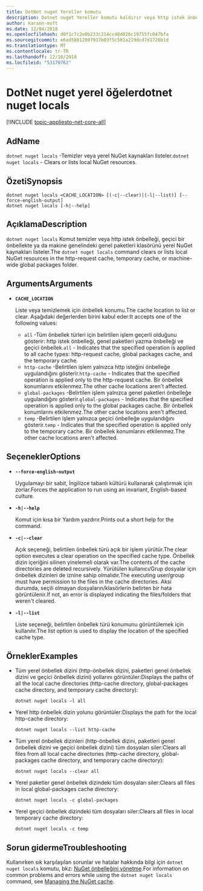 ```yaml
---
title: DotNet nuget Yereller komutu
description: Dotnet nuget Yereller komutu kaldırır veya http istek önbelleği, geçici bir önbellekte ya da makine genelindeki genel paketler klasörü gibi yerel NuGet kaynakları listeler.
author: karann-msft
ms.date: 12/04/2018
ms.openlocfilehash: d0f1c7c2e0b233c214cc48d026c19755fc047bfa
ms.sourcegitcommit: e6ad58812807937b03f5c581a219dcd7d1726b1d
ms.translationtype: MT
ms.contentlocale: tr-TR
ms.lasthandoff: 12/10/2018
ms.locfileid: "53170762"
---
```

# <a name="dotnet-nuget-locals"></a><span data-ttu-id="1b3fa-103">DotNet nuget yerel öğeler</span><span class="sxs-lookup"><span data-stu-id="1b3fa-103">dotnet nuget locals</span></span>

[!INCLUDE [topic-appliesto-net-core-all](../../../includes/topic-appliesto-net-core-all.md)]

## <a name="name"></a><span data-ttu-id="1b3fa-104">Ad</span><span class="sxs-lookup"><span data-stu-id="1b3fa-104">Name</span></span>

<span data-ttu-id="1b3fa-105">`dotnet nuget locals` -Temizler veya yerel NuGet kaynakları listeler.</span><span class="sxs-lookup"><span data-stu-id="1b3fa-105">`dotnet nuget locals` - Clears or lists local NuGet resources.</span></span>

## <a name="synopsis"></a><span data-ttu-id="1b3fa-106">Özeti</span><span class="sxs-lookup"><span data-stu-id="1b3fa-106">Synopsis</span></span>

```
dotnet nuget locals <CACHE_LOCATION> [(-c|--clear)|(-l|--list)] [--force-english-output]
dotnet nuget locals [-h|--help]
```

## <a name="description"></a><span data-ttu-id="1b3fa-107">Açıklama</span><span class="sxs-lookup"><span data-stu-id="1b3fa-107">Description</span></span>

<span data-ttu-id="1b3fa-108">`dotnet nuget locals` Komut temizler veya http istek önbelleği, geçici bir önbellekte ya da makine genelindeki genel paketleri klasörünü yerel NuGet kaynakları listeler.</span><span class="sxs-lookup"><span data-stu-id="1b3fa-108">The `dotnet nuget locals` command clears or lists local NuGet resources in the http-request cache, temporary cache, or machine-wide global packages folder.</span></span>

## <a name="arguments"></a><span data-ttu-id="1b3fa-109">Arguments</span><span class="sxs-lookup"><span data-stu-id="1b3fa-109">Arguments</span></span>

* **`CACHE_LOCATION`**

  <span data-ttu-id="1b3fa-110">Liste veya temizlemek için önbellek konumu.</span><span class="sxs-lookup"><span data-stu-id="1b3fa-110">The cache location to list or clear.</span></span> <span data-ttu-id="1b3fa-111">Aşağıdaki değerlerden birini kabul eder:</span><span class="sxs-lookup"><span data-stu-id="1b3fa-111">It accepts one of the following values:</span></span>

  * <span data-ttu-id="1b3fa-112">`all` -Tüm önbellek türleri için belirtilen işlem geçerli olduğunu gösterir: http istek önbelleği, genel paketleri yazma önbelleği ve geçici önbellek.</span><span class="sxs-lookup"><span data-stu-id="1b3fa-112">`all` - Indicates that the specified operation is applied to all cache types: http-request cache, global packages cache, and the temporary cache.</span></span>
  * <span data-ttu-id="1b3fa-113">`http-cache` -Belirtilen işlem yalnızca http isteğini önbelleğe uygulandığını gösterir.</span><span class="sxs-lookup"><span data-stu-id="1b3fa-113">`http-cache` - Indicates that the specified operation is applied only to the http-request cache.</span></span> <span data-ttu-id="1b3fa-114">Bir önbellek konumlarını etkilenmez.</span><span class="sxs-lookup"><span data-stu-id="1b3fa-114">The other cache locations aren't affected.</span></span>
  * <span data-ttu-id="1b3fa-115">`global-packages` -Belirtilen işlem yalnızca genel paketleri önbelleğe uygulandığını gösterir.</span><span class="sxs-lookup"><span data-stu-id="1b3fa-115">`global-packages` - Indicates that the specified operation is applied only to the global packages cache.</span></span> <span data-ttu-id="1b3fa-116">Bir önbellek konumlarını etkilenmez.</span><span class="sxs-lookup"><span data-stu-id="1b3fa-116">The other cache locations aren't affected.</span></span>
  * <span data-ttu-id="1b3fa-117">`temp` -Belirtilen işlem yalnızca geçici önbelleğe uygulandığını gösterir.</span><span class="sxs-lookup"><span data-stu-id="1b3fa-117">`temp` - Indicates that the specified operation is applied only to the temporary cache.</span></span> <span data-ttu-id="1b3fa-118">Bir önbellek konumlarını etkilenmez.</span><span class="sxs-lookup"><span data-stu-id="1b3fa-118">The other cache locations aren't affected.</span></span>

## <a name="options"></a><span data-ttu-id="1b3fa-119">Seçenekler</span><span class="sxs-lookup"><span data-stu-id="1b3fa-119">Options</span></span>

* **`--force-english-output`**

  <span data-ttu-id="1b3fa-120">Uygulamayı bir sabit, İngilizce tabanlı kültürü kullanarak çalıştırmak için zorlar.</span><span class="sxs-lookup"><span data-stu-id="1b3fa-120">Forces the application to run using an invariant, English-based culture.</span></span>

* **`-h|--help`**

  <span data-ttu-id="1b3fa-121">Komut için kısa bir Yardım yazdırır.</span><span class="sxs-lookup"><span data-stu-id="1b3fa-121">Prints out a short help for the command.</span></span>

* **`-c|--clear`**

  <span data-ttu-id="1b3fa-122">Açık seçeneği, belirtilen önbellek türü açık bir işlem yürütür.</span><span class="sxs-lookup"><span data-stu-id="1b3fa-122">The clear option executes a clear operation on the specified cache type.</span></span> <span data-ttu-id="1b3fa-123">Önbellek dizin içeriğini silinen yinelemeli olarak var.</span><span class="sxs-lookup"><span data-stu-id="1b3fa-123">The contents of the cache directories are deleted recursively.</span></span> <span data-ttu-id="1b3fa-124">Yürütülen kullanıcı/Grup dosyalar için önbellek dizinleri de iznine sahip olmalıdır.</span><span class="sxs-lookup"><span data-stu-id="1b3fa-124">The executing user/group must have permission to the files in the cache directories.</span></span> <span data-ttu-id="1b3fa-125">Aksi durumda, seçili olmayan dosyaların/klasörlerin belirten bir hata görüntülenir.</span><span class="sxs-lookup"><span data-stu-id="1b3fa-125">If not, an error is displayed indicating the files/folders that weren't cleared.</span></span>

* **`-l|--list`**

  <span data-ttu-id="1b3fa-126">Liste seçeneği, belirtilen önbellek türü konumunu görüntülemek için kullanılır.</span><span class="sxs-lookup"><span data-stu-id="1b3fa-126">The list option is used to display the location of the specified cache type.</span></span>

## <a name="examples"></a><span data-ttu-id="1b3fa-127">Örnekler</span><span class="sxs-lookup"><span data-stu-id="1b3fa-127">Examples</span></span>

* <span data-ttu-id="1b3fa-128">Tüm yerel önbellek dizini (http-önbellek dizini, paketleri genel önbellek dizini ve geçici önbellek dizini) yollarını görüntüler:</span><span class="sxs-lookup"><span data-stu-id="1b3fa-128">Displays the paths of all the local cache directories (http-cache directory, global-packages cache directory, and temporary cache directory):</span></span>

  ```console
  dotnet nuget locals –l all
  ```

* <span data-ttu-id="1b3fa-129">Yerel http önbellek dizin yolunu görüntüler:</span><span class="sxs-lookup"><span data-stu-id="1b3fa-129">Displays the path for the local http-cache directory:</span></span>

  ```console
  dotnet nuget locals --list http-cache
  ```

* <span data-ttu-id="1b3fa-130">Tüm yerel önbellek dizinleri (http-önbellek dizini, paketleri genel önbellek dizini ve geçici önbellek dizini) tüm dosyaları siler:</span><span class="sxs-lookup"><span data-stu-id="1b3fa-130">Clears all files from all local cache directories (http-cache directory, global-packages cache directory, and temporary cache directory):</span></span>

  ```console
  dotnet nuget locals --clear all
  ```

* <span data-ttu-id="1b3fa-131">Yerel paketler genel önbellek dizindeki tüm dosyaları siler:</span><span class="sxs-lookup"><span data-stu-id="1b3fa-131">Clears all files in local global-packages cache directory:</span></span>

  ```console
  dotnet nuget locals -c global-packages
  ```

* <span data-ttu-id="1b3fa-132">Yerel geçici önbellek dizindeki tüm dosyaları siler:</span><span class="sxs-lookup"><span data-stu-id="1b3fa-132">Clears all files in local temporary cache directory:</span></span>

  ```console
  dotnet nuget locals -c temp
  ```

## <a name="troubleshooting"></a><span data-ttu-id="1b3fa-133">Sorun giderme</span><span class="sxs-lookup"><span data-stu-id="1b3fa-133">Troubleshooting</span></span>

<span data-ttu-id="1b3fa-134">Kullanırken sık karşılaşılan sorunlar ve hatalar hakkında bilgi için `dotnet nuget locals` komutu, bkz: [NuGet önbelleğini yönetme](/nuget/consume-packages/managing-the-nuget-cache).</span><span class="sxs-lookup"><span data-stu-id="1b3fa-134">For information on common problems and errors while using the `dotnet nuget locals` command, see [Managing the NuGet cache](/nuget/consume-packages/managing-the-nuget-cache).</span></span>